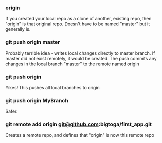 ### origin
If you created your local repo as a clone of another, existing repo, then "origin" is that original repo. Doesn't have to be named "master" but it generally is.

### git push origin master
Probably terrible idea - writes local changes directly to master branch. If master did not exist remotely, it would be created.
The push commits any changes in the local branch "master" to the remote named origin

### git push origin 
Yikes! This pushes all local branches to origin

### git push origin MyBranch
Safer.

### git remote add origin git@github.com:bigtoga/first_app.git
Creates a remote repo, and defines that "origin" is now this remote repo
